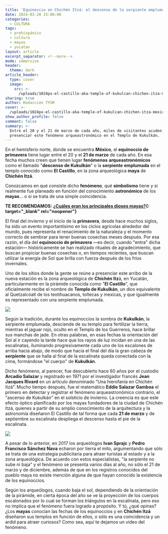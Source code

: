 ```yaml
---
title: 'Equinoccio en Chichén Itzá: el descenso de la serpiente emplumada'
date: 2024-03-20 15:00:00
categories:
  - CULTURA
tags:
  - prehispánico
  - cultura
  - mayas
  - yucatan
layout: article
excerpt_separator: <!--more-->
mode: immersive
header:
  theme: dark
article_header:
  type: cover
  image:
    src: >-
      /uploads/1024px-el-castillo-aka-temple-of-kukulcan-chichen-itza-mexico-21-may-2014.jpeg
sharing: true
author: Redacción TYSM
cover: >-
  /uploads/1024px-el-castillo-aka-temple-of-kukulcan-chichen-itza-mexico-21-may-2014-1.jpeg
show_author_profile: false
comment: false
summary: >-
  Entre el 20 y el 21 de marzo de cada año, miles de visitantes acuden a
  presenciar este fenómeno arqueastronómico en el Templo de Kukulkán.
---
```

En el hemisferio norte, donde se encuentra **México**, el **equinoccio de primavera** tiene lugar entre el 20 y el **21 de marzo** de cada año. En esa fecha muchos creen que tienen lugar **fenómenos** **arqueastronómicos** como el llamado "**descenso de Kukulkán**" o la **serpiente** **emplumada** en el templo conocido como **El Castillo**, en la zona arqueológica **maya** de **Chichén Itzá**.&nbsp;

Conozcamos en qué consiste dicho **fenómeno**, qué **simbolismo** tiene y si realmente fue planeado en función del conocimiento **astronómico** de los **mayas**… o si se trata de una simple coincidencia.

**TE RECOMENDAMOS: [¿Cuáles eran los principales dioses mayas?](https://blog.tonoysumariachi.com/historia/2022/09/21/cuales-eran-los-principales-dioses-mayas.html){: target="_blank" rel="noopener"}**

El final del invierno y el inicio de la **primavera**, desde hace muchos siglos, ha sido un evento importantísimo en los ciclos agrícolas alrededor del mundo, pues representa el renacimiento de la naturaleza y el momento correcto de sembrar para tener buenas cosechas meses después. Por esa razón, el día del **equinoccio de primavera** —es decir, cuando "entra" dicha estación— históricamente se han realizado rituales de agradecimiento, que buscan propiciar buenas cosechas o, en tiempos recientes, que buscan utilizar la energía de Sol que brilla con fuerza después de los fríos invernales.

Uno de los sitios donde la gente se reúne a presenciar este arribo de la nueva estación es la zona arqueológica de **Chichén Itz**á, en Yucatán, particularmente en la pirámide conocida como "**El Castillo**", que oficialmente recibe el nombre de **Templo de Kukulkán**, un dios equivalente al Quetzalcóatl de los teotihuacanos, toltecas y mexicas, y que igualmente es representado con una serpiente emplumada.

![](https://upload.wikimedia.org/wikipedia/commons/thumb/c/cf/The_Temple_of_Kukulcan_%28El_Castillo%29_Chichen_Itza_Mexico_%288950931591%29.jpg/1024px-The_Temple_of_Kukulcan_%28El_Castillo%29_Chichen_Itza_Mexico_%288950931591%29.jpg)

Según la tradición, durante los equinoccios la sombra de **Kukulkán**, la serpiente emplumada, desciende de su templo para fertilizar la tierra, mientras el jaguar rojo, oculto en el Templo de los Guerreros, hace brillar sus manchas de jade. En otras palabras, en esas fechas la orientación del Sol al ir cayendo la tarde hace que los rayos de luz incidan en una de las escalinatas, iluminando progresivamente cada uno de los escalones de arriba hacia abajo, de modo que hacia el final del día la gran cabeza de **serpiente** que se halla al final de la escalinata queda conectada con la cima, formándose "el cuerpo" de **Kukulkán**.

Dicho fenómeno, al parecer, fue descubierto hace 60 años por el custodio **Arcadio Salazar** y registrado en 1971 por el investigador francés **Jean Jacques Rivard** en un artículo denominado “Una hierofanía en Chichén Itzá”. Mucho tiempo después, fue el matemático **Eddie Salazar Gamboa** el primero en detectar y registrar el fenómeno arqueastronómico contrario, el "ascenso de Kukulkán" en el solsticio de invierno. La creencia es que este efecto óptico planificado por los mayas fundadores de la ciudad de Chichén Itzá, quienes a partir de su amplio conocimiento de la arquitectura y la astronomía diseñaron El Castillo de tal forma que cada **21 de marzo** y de septiembre su escalinata despliega el descenso hasta el pie de la escalinata.

![](https://upload.wikimedia.org/wikipedia/commons/thumb/d/db/CASTILLO_KUKULCAN_2.JPG/1024px-CASTILLO_KUKULCAN_2.JPG)

A pesar de lo anterior, en 2017 los arqueólogos **Ivan Sprajc** y **Pedro Francisco Sánchez Nava** echaron por tierra el mito, argumentando que sólo se trata de una estrategia publicitaria para atraer turistas al estado y a la zona arqueológica. De acuerdo con estos especialistas, "la serpiente no sube ni baja" y el fenómeno se presenta varios días al año, no sólo el 21 de marzo y de diciembre, además de que en los registros conocidos del pueblo maya no existe mención alguna de que hayan conocido la existencia de los equinoccios.

Según los arqueólogos, cuando baja el sol, dependiendo de la orientación de la pirámide, en cierta época del año se ve la proyección de los cuerpos escalonados por lo cual se forman los triángulos en la escalinata, pero eso no implica que el fenómeno fuera logrado a propósito. Y tú, ¿qué opinas? ¿Los **mayas** conocían las fechas de los equinoccios y en **Chichén Itzá** diseñaron sus templos en función de ellos, o sólo es una coincidencia y un ardid para atraer curiosos? Como sea, aquí te dejamos un video del fenómeno.